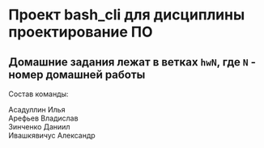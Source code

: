 # Проект bash_cli для дисциплины проектирование ПО

## Домашние задания лежат в ветках `hwN`, где `N` - номер домашней работы

Состав команды:

Асадуллин Илья \
Арефьев Владислав \
Зинченко Даниил \
Ивашкявичус Александр
